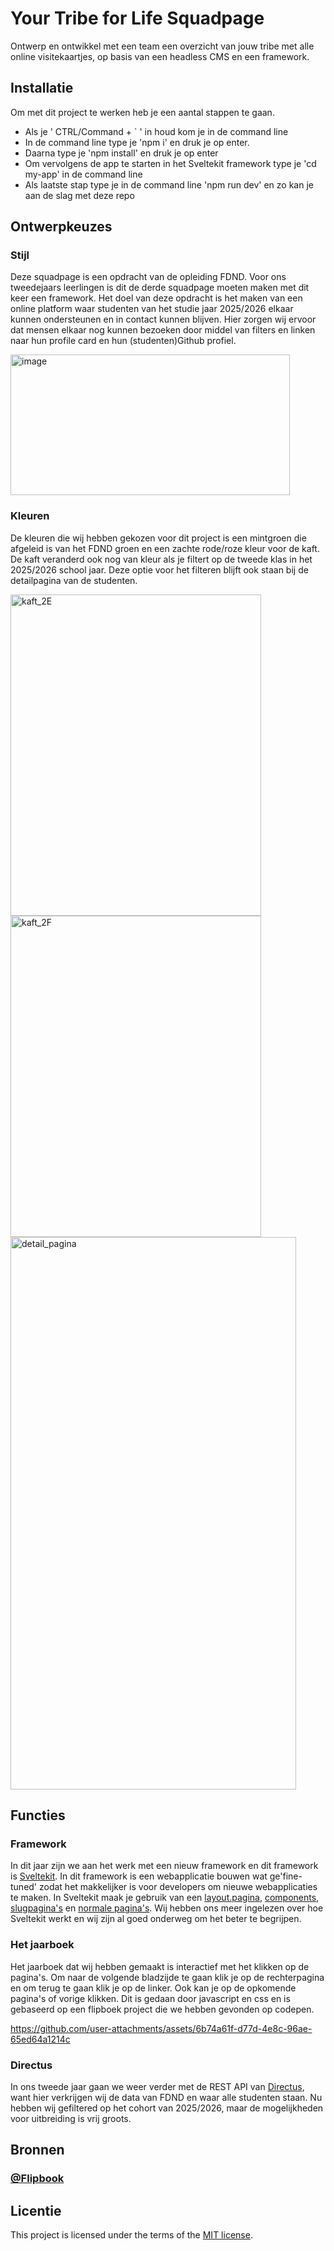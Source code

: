 # Your Tribe for Life Squadpage

Ontwerp en ontwikkel met een team een overzicht van jouw tribe met alle online visitekaartjes, op basis van een headless CMS en een framework.

## Installatie

Om met dit project te werken heb je een aantal stappen te gaan.

- Als je '  CTRL/Command + ` '  in houd kom je in de command line
- In de command line type je 'npm i' en druk je op enter.
- Daarna type je 'npm install' en druk je op enter
- Om vervolgens de app te starten in het Sveltekit framework type je 'cd my-app' in de command line
- Als laatste stap type je in de command line 'npm run dev' en zo kan je aan de slag met deze repo

## Ontwerpkeuzes

### Stijl
Deze squadpage is een opdracht van de opleiding FDND. Voor ons tweedejaars leerlingen is dit de derde squadpage moeten maken met dit keer een framework. Het doel van deze opdracht is het maken van een online platform waar studenten van het studie jaar 2025/2026 elkaar kunnen ondersteunen en in contact kunnen blijven. Hier zorgen wij ervoor dat mensen elkaar nog kunnen bezoeken door middel van filters en linken naar hun profile card en hun (studenten)Github profiel. 

<img width="447" height="225" alt="image" src="https://github.com/user-attachments/assets/f49d8f9a-4eaa-459d-860b-1d8f5eb98756" />

### Kleuren
De kleuren die wij hebben gekozen voor dit project is een mintgroen die afgeleid is van het FDND groen en een zachte rode/roze kleur voor de kaft. De kaft veranderd ook nog van kleur als je filtert op de tweede klas in het 2025/2026 school jaar. Deze optie voor het filteren blijft ook staan bij de detailpagina van de studenten.

<img width="401" height="514" alt="kaft_2E" src="https://github.com/user-attachments/assets/d568323d-9e7d-4a46-a28f-40aa4dcd4280" /> <img width="401" height="514" alt="kaft_2F" src="https://github.com/user-attachments/assets/515572d7-b668-4e60-8fd5-21731605cb85" /> <img width="457" height="884" alt="detail_pagina" src="https://github.com/user-attachments/assets/045f94fd-fb1a-498f-bea0-aaa61b173109" />

## Functies

### Framework
In dit jaar zijn we aan het werk met een nieuw framework en dit framework is [Sveltekit](https://svelte.dev/docs/kit/introduction). In dit framework is een webapplicatie bouwen wat ge'fine-tuned'  zodat het makkelijker is voor developers om nieuwe webapplicaties te maken. In Sveltekit maak je gebruik van een [layout.pagina](https://github.com/Sidopjescherm/your-tribe-for-life-squad-page/blob/main/my-app/src/routes/%2Blayout.svelte), [components](https://github.com/Sidopjescherm/your-tribe-for-life-squad-page/tree/main/my-app/src/lib/components), [slugpagina's](https://github.com/Sidopjescherm/your-tribe-for-life-squad-page/tree/main/my-app/src/routes/%5Bid%5D) en [normale pagina's](https://github.com/Sidopjescherm/your-tribe-for-life-squad-page/blob/main/my-app/src/routes/%5Bid%5D/%2Bpage.svelte). Wij hebben ons meer ingelezen over hoe Sveltekit werkt en wij zijn al goed onderweg om het beter te begrijpen. 

### Het jaarboek
Het jaarboek dat wij hebben gemaakt is interactief met het klikken op de pagina's. Om naar de volgende bladzijde te gaan klik je op de rechterpagina en om terug te gaan klik je op de linker. Ook kan je op de opkomende pagina's of vorige klikken. Dit is gedaan door javascript en css en is gebaseerd op een flipboek project die we hebben gevonden op codepen. 

https://github.com/user-attachments/assets/6b74a61f-d77d-4e8c-96ae-65ed64a1214c

### Directus
In ons tweede jaar gaan we weer verder met de REST API van [Directus](https://fdnd.directus.app/items/person), want hier verkrijgen wij de data van FDND en waar alle studenten staan. Nu hebben wij gefiltered op het cohort van 2025/2026, maar de mogelijkheden voor uitbreiding is vrij groots. 

## Bronnen 

### [@Flipbook](https://codepen.io/Sebastiaan-hva/pen/yyYQEqa)

## Licentie

This project is licensed under the terms of the [MIT license](./LICENSE).
